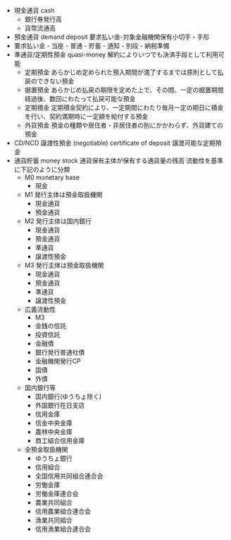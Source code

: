 - 現金通貨 cash
    - 銀行券発行高
    - 貨幣流通高
- 預金通貨 demand deposit
    要求払い金-対象金融機関保有小切手・手形
- 要求払い金
        - 当座
        - 普通
        - 貯蓄
        - 通知
        - 別段
        - 納税準備
- 準通貨/定期性預金 quasi-money
    解約によりいつでも決済手段として利用可能
    - 定期預金
        あらかじめ定められた預入期間が満了するまでは原則として払戻のできない預金
     - 据置預金
        あらかじめ払戻の期限を定めた上で、その間、一定の据置期間経過後、数回にわたって払戻可能な預金
     - 定期積金
        定期積金契約により、一定期間にわたり毎月一定の期日に積金を行い、契約満期時に一定額を給付する預金
     - 外貨預金
        預金の種類や居住者・非居住者の別にかかわらず、外貨建ての預金
- CD/NCD 譲渡性預金 (negotiable) certificate of deposit
    譲渡可能な定期預金
- 通貨貯蓄 money stock
    通貨保有主体が保有する通貨量の残高
    流動性を基準に下記のように分類
    - M0 monetary base
        - 現金
    - M1
        発行主体は預金取扱機関
        - 現金通貨
        - 預金通貨
    - M2
        発行主体は国内銀行
        - 現金通貨
        - 預金通貨
        - 準通貨
        - 譲渡性預金
    - M3
        発行主体は預金取扱機関
        - 現金通貨
        - 預金通貨
        - 準通貨
        - 譲渡性預金
    - 広義流動性
        - M3
        - 金銭の信託
        - 投資信託
        - 金融債
        - 銀行発行普通社債
        - 金融機関発行CP
        - 国債
        - 外債
    - 国内銀行等
        - 国内銀行(ゆうちょ除く)
        - 外国銀行在日支店
        - 信用金庫
        - 信金中央金庫
        - 農林中央金庫
        - 商工組合信用金庫
    - 全預金取扱機関
        - ゆうちょ銀行
        - 信用組合
        - 全国信用共同組合連合会
        - 労働金庫
        - 労働金庫連合会
        - 農業共同組合
        - 信用農業組合連合会
        - 漁業共同組合
        - 信用漁業組合連合会